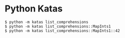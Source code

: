 # Python Katas


    $ python -m katas list_comprehensions
    $ python -m katas list_comprehensions::MapInts1
    $ python -m katas list_comprehensions::MapInts1::42
